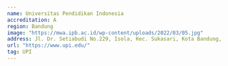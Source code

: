 ```yaml
---
name: Universitas Pendidikan Indonesia
accreditation: A
region: Bandung
image: "https://mwa.ipb.ac.id/wp-content/uploads/2022/03/05.jpg"
address: Jl. Dr. Setiabudi No.229, Isola, Kec. Sukasari, Kota Bandung, Jawa Barat 40154
url: "https://www.upi.edu/"
tag: UPI
---
```

